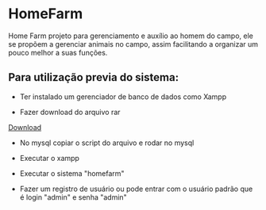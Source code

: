 # HomeFarm
Home Farm projeto para gerenciamento e auxílio ao homem do campo, ele se propõem a gerenciar animais no campo, assim facilitando a organizar um pouco melhor a suas funções.

## Para utilização previa do sistema:

* Ter instalado um gerenciador de banco de dados como Xampp

* Fazer download do arquivo rar

 [Download](https://drive.google.com/file/d/1Z7aLKh3v3ypiKM3X0_UGrGn9hdpRfK6Z/view?usp=sharing)
 
 * No mysql copiar o script do arquivo e rodar no mysql
 
 * Executar o xampp
 
 * Executar o sistema "homefarm"
 
 * Fazer um registro de usuário ou pode entrar com o usuário padrão que é login "admin" e senha "admin" 
 
